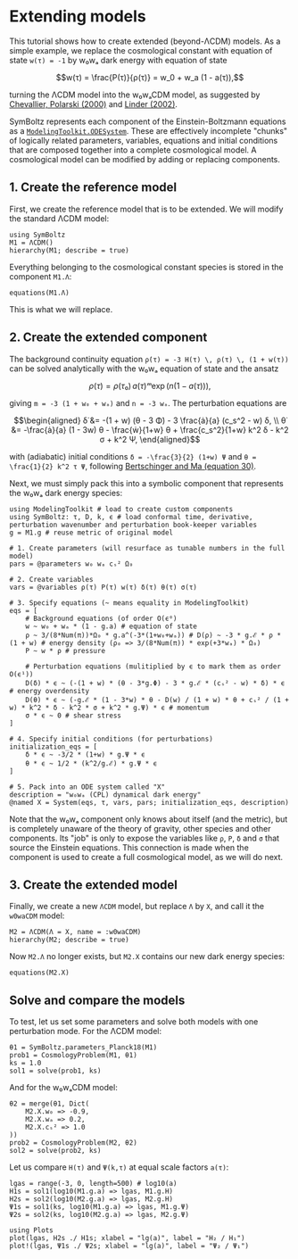 # Extending models

This tutorial shows how to create extended (beyond-ΛCDM) models.
As a simple example, we replace the cosmological constant with equation of state ``w(τ) = -1`` by w₀wₐ dark energy with equation of state
```math
w(τ) = \frac{P(τ)}{ρ(τ)} = w_0 + w_a (1 - a(τ)),
```
turning the ΛCDM model into the w₀wₐCDM model,
as suggested by [Chevallier, Polarski (2000)](https://arxiv.org/abs/gr-qc/0009008) and [Linder (2002)](https://arxiv.org/abs/astro-ph/0208512).

SymBoltz represents each component of the Einstein-Boltzmann equations as a [`ModelingToolkit.ODESystem`](https://docs.sciml.ai/ModelingToolkit/stable/systems/ODESystem/#ModelingToolkit.ODESystem).
These are effectively incomplete "chunks" of logically related parameters, variables, equations and initial conditions
that are composed together into a complete cosmological model.
A cosmological model can be modified by adding or replacing components.

## 1. Create the reference model

First, we create the reference model that is to be extended.
We will modify the standard ΛCDM model:
```@example ext
using SymBoltz
M1 = ΛCDM()
hierarchy(M1; describe = true)
```
Everything belonging to the cosmological constant species is stored in the component `M1.Λ`:
```@example ext
equations(M1.Λ)
```
This is what we will replace.

## 2. Create the extended component

The background continuity equation
``ρ̇(τ) = -3 H(τ) \, ρ(τ) \, (1 + w(τ))``
can be solved analytically with the w₀wₐ equation of state and the ansatz
```math
ρ(τ) = ρ(τ₀) \, a(τ)ᵐ \exp(n (1 - a(τ))),
```
giving ``m = -3 (1 + w₀ + wₐ)`` and ``n = -3 wₐ``.
The perturbation equations are
```math
\begin{aligned}
δ̇ &= -(1 + w) (θ - 3 Φ̇) - 3 \frac{ȧ}{a} (c_s^2 - w) δ, \\
θ̇ &= -\frac{ȧ}{a} (1 - 3w) θ - \frac{ẇ}{1+w} θ + \frac{c_s^2}{1+w} k^2 δ - k^2 σ + k^2 Ψ,
\end{aligned}
```
with (adiabatic) initial conditions ``δ = -\frac{3}{2} (1+w) Ψ`` and ``θ = \frac{1}{2} k^2 τ Ψ``,
following [Bertschinger and Ma (equation 30)](https://arxiv.org/pdf/astro-ph/9506072#%5B%7B%22num%22%3A70%2C%22gen%22%3A0%7D%2C%7B%22name%22%3A%22FitH%22%7D%2C387%5D).

Next, we must simply pack this into a symbolic component that represents the w₀wₐ dark energy species:
```@example ext
using ModelingToolkit # load to create custom components
using SymBoltz: τ, D, k, ϵ # load conformal time, derivative, perturbation wavenumber and perturbation book-keeper variables
g = M1.g # reuse metric of original model

# 1. Create parameters (will resurface as tunable numbers in the full model)
pars = @parameters w₀ wₐ cₛ² Ω₀

# 2. Create variables
vars = @variables ρ(τ) P(τ) w(τ) δ(τ) θ(τ) σ(τ)

# 3. Specify equations (~ means equality in ModelingToolkit)
eqs = [
    # Background equations (of order O(ϵ⁰)
    w ~ w₀ + wₐ * (1 - g.a) # equation of state
    ρ ~ 3/(8*Num(π))*Ω₀ * g.a^(-3*(1+w₀+wₐ)) # D(ρ) ~ -3 * g.ℰ * ρ * (1 + w) # energy density (ρ₀ => 3/(8*Num(π)) * exp(+3*wₐ) * Ω₀)
    P ~ w * ρ # pressure

    # Perturbation equations (mulitiplied by ϵ to mark them as order O(ϵ¹))
    D(δ) * ϵ ~ (-(1 + w) * (θ - 3*g.Φ) - 3 * g.ℰ * (cₛ² - w) * δ) * ϵ # energy overdensity
    D(θ) * ϵ ~ (-g.ℰ * (1 - 3*w) * θ - D(w) / (1 + w) * θ + cₛ² / (1 + w) * k^2 * δ - k^2 * σ + k^2 * g.Ψ) * ϵ # momentum
    σ * ϵ ~ 0 # shear stress
]

# 4. Specify initial conditions (for perturbations)
initialization_eqs = [
    δ * ϵ ~ -3/2 * (1+w) * g.Ψ * ϵ
    θ * ϵ ~ 1/2 * (k^2/g.ℰ) * g.Ψ * ϵ
]

# 5. Pack into an ODE system called "X"
description = "w₀wₐ (CPL) dynamical dark energy"
@named X = System(eqs, τ, vars, pars; initialization_eqs, description)
```

Note that the w₀wₐ component only knows about itself (and the metric),
but is completely unaware of the theory of gravity, other species and other components.
Its "job" is only to expose the variables like `ρ`, `P`, `δ` and `σ` that source the Einstein equations.
This connection is made when the component is used to create a full cosmological model, as we will do next.

## 3. Create the extended model

Finally, we create a new `ΛCDM` model, but replace `Λ` by `X`, and call it the `w0waCDM` model:
```@example ext
M2 = ΛCDM(Λ = X, name = :w0waCDM)
hierarchy(M2; describe = true)
```
Now `M2.Λ` no longer exists, but `M2.X` contains our new dark energy species:
```@example ext
equations(M2.X)
```

## Solve and compare the models

To test, let us set some parameters and solve both models with one perturbation mode.
For the ΛCDM model:
```@example ext
θ1 = SymBoltz.parameters_Planck18(M1)
prob1 = CosmologyProblem(M1, θ1)
ks = 1.0
sol1 = solve(prob1, ks)
```
And for the w₀wₐCDM model:
```@example ext
θ2 = merge(θ1, Dict(
    M2.X.w₀ => -0.9,
    M2.X.wₐ => 0.2,
    M2.X.cₛ² => 1.0
))
prob2 = CosmologyProblem(M2, θ2)
sol2 = solve(prob2, ks)
```
Let us compare ``H(τ)`` and ``Ψ(k,τ)`` at equal scale factors ``a(τ)``:
```@example ext
lgas = range(-3, 0, length=500) # log10(a)
H1s = sol1(log10(M1.g.a) => lgas, M1.g.H)
H2s = sol2(log10(M2.g.a) => lgas, M2.g.H)
Ψ1s = sol1(ks, log10(M1.g.a) => lgas, M1.g.Ψ)
Ψ2s = sol2(ks, log10(M2.g.a) => lgas, M2.g.Ψ)

using Plots
plot(lgas, H2s ./ H1s; xlabel = "lg(a)", label = "H₂ / H₁")
plot!(lgas, Ψ1s ./ Ψ2s; xlabel = "lg(a)", label = "Ψ₂ / Ψ₁")
```
